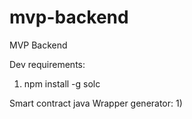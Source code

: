 # mvp-backend
MVP Backend


Dev requirements:

1) npm install -g solc


Smart contract java Wrapper generator:
1)
